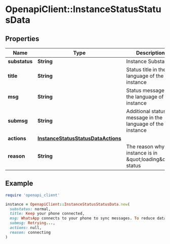 # OpenapiClient::InstanceStatusStatusData

## Properties

| Name | Type | Description | Notes |
| ---- | ---- | ----------- | ----- |
| **substatus** | **String** | Instance Substatus | [optional] |
| **title** | **String** | Status title in the language of the instance | [optional] |
| **msg** | **String** | Status message in the language of the instance | [optional] |
| **submsg** | **String** | Additional status message in the language of the instance | [optional] |
| **actions** | [**InstanceStatusStatusDataActions**](InstanceStatusStatusDataActions.md) |  | [optional] |
| **reason** | **String** | The reason why the instance is in \&quot;loading\&quot; status | [optional] |

## Example

```ruby
require 'openapi_client'

instance = OpenapiClient::InstanceStatusStatusData.new(
  substatus: normal,
  title: Keep your phone connected,
  msg: WhatsApp connects to your phone to sync messages. To reduce data usage, connect your phone to Wi-Fi.,
  submsg: Retrying...,
  actions: null,
  reason: connecting
)
```


